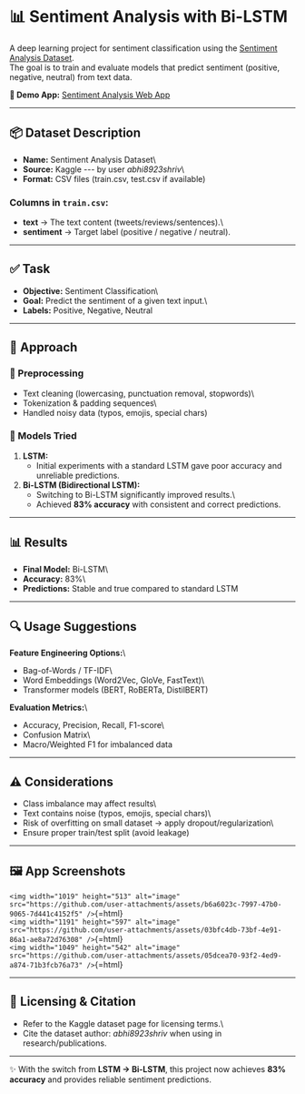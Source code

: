 # 📊 Sentiment Analysis with Bi-LSTM

A deep learning project for sentiment classification using the
[Sentiment Analysis
Dataset](https://www.kaggle.com/datasets/abhi8923shriv/sentiment-analysis-dataset?utm_source=chatgpt.com&select=train.csv).\
The goal is to train and evaluate models that predict sentiment
(positive, negative, neutral) from text data.

**🚀 Demo App:** [Sentiment Analysis Web
App](https://sentimental-analysis-lstm-b5.streamlit.app/)

------------------------------------------------------------------------

## 📦 Dataset Description

-   **Name:** Sentiment Analysis Dataset\
-   **Source:** Kaggle --- by user *abhi8923shriv*\
-   **Format:** CSV files (train.csv, test.csv if available)

### Columns in `train.csv`:

-   **text** → The text content (tweets/reviews/sentences).\
-   **sentiment** → Target label (positive / negative / neutral).

------------------------------------------------------------------------

## ✅ Task

-   **Objective:** Sentiment Classification\
-   **Goal:** Predict the sentiment of a given text input.\
-   **Labels:** Positive, Negative, Neutral

------------------------------------------------------------------------

## 🔄 Approach

### 🔹 Preprocessing

-   Text cleaning (lowercasing, punctuation removal, stopwords)\
-   Tokenization & padding sequences\
-   Handled noisy data (typos, emojis, special chars)

### 🔹 Models Tried

1.  **LSTM:**
    -   Initial experiments with a standard LSTM gave poor accuracy and
        unreliable predictions.
2.  **Bi-LSTM (Bidirectional LSTM):**
    -   Switching to Bi-LSTM significantly improved results.\
    -   Achieved **83% accuracy** with consistent and correct
        predictions.

------------------------------------------------------------------------

## 📊 Results

-   **Final Model:** Bi-LSTM\
-   **Accuracy:** 83%\
-   **Predictions:** Stable and true compared to standard LSTM

------------------------------------------------------------------------

## 🔍 Usage Suggestions

**Feature Engineering Options:**\
- Bag-of-Words / TF-IDF\
- Word Embeddings (Word2Vec, GloVe, FastText)\
- Transformer models (BERT, RoBERTa, DistilBERT)

**Evaluation Metrics:**\
- Accuracy, Precision, Recall, F1-score\
- Confusion Matrix\
- Macro/Weighted F1 for imbalanced data

------------------------------------------------------------------------

## ⚠ Considerations

-   Class imbalance may affect results\
-   Text contains noise (typos, emojis, special chars)\
-   Risk of overfitting on small dataset → apply dropout/regularization\
-   Ensure proper train/test split (avoid leakage)

------------------------------------------------------------------------

## 🖼️ App Screenshots

`<img width="1019" height="513" alt="image" src="https://github.com/user-attachments/assets/b6a6023c-7997-47b0-9065-7d441c4152f5" />`{=html}\
`<img width="1191" height="597" alt="image" src="https://github.com/user-attachments/assets/03bfc4db-73bf-4e91-86a1-ae8a72d76308" />`{=html}\
`<img width="1049" height="542" alt="image" src="https://github.com/user-attachments/assets/05dcea70-93f2-4ed9-a874-71b3fcb76a73" />`{=html}

------------------------------------------------------------------------

## 📝 Licensing & Citation

-   Refer to the Kaggle dataset page for licensing terms.\
-   Cite the dataset author: *abhi8923shriv* when using in
    research/publications.

------------------------------------------------------------------------

✨ With the switch from **LSTM → Bi-LSTM**, this project now achieves
**83% accuracy** and provides reliable sentiment predictions.
